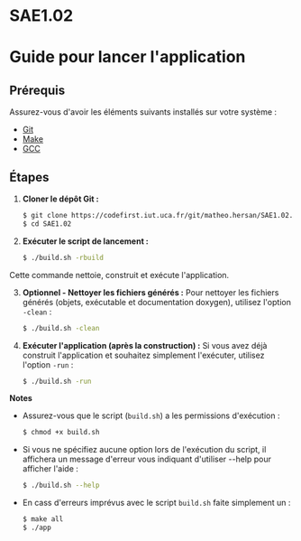 # SAE1.02

# Guide pour lancer l'application

## Prérequis
Assurez-vous d'avoir les éléments suivants installés sur votre système :
- [Git](https://git-scm.com/)
- [Make](https://www.gnu.org/software/make/)
- [GCC](https://gcc.gnu.org/)

## Étapes

1. **Cloner le dépôt Git :**
   ```bash
   $ git clone https://codefirst.iut.uca.fr/git/matheo.hersan/SAE1.02.git
   $ cd SAE1.02
2. **Exécuter le script de lancement :**
   ```bash
   $ ./build.sh -rbuild
Cette commande nettoie, construit et exécute l'application.

3. **Optionnel - Nettoyer les fichiers générés :**
   Pour nettoyer les fichiers générés (objets, exécutable et documentation doxygen), utilisez l'option `-clean` :
   ```bash
   $ ./build.sh -clean
4. **Exécuter l'application (après la construction) :**
   Si vous avez déjà construit l'application et souhaitez simplement l'exécuter, utilisez l'option `-run` :
   ```bash
   $ ./build.sh -run
**Notes**
- Assurez-vous que le script (`build.sh`) a les permissions d'exécution :
   ```bash
   $ chmod +x build.sh
- Si vous ne spécifiez aucune option lors de l'exécution du script, il affichera un message d'erreur vous indiquant d'utiliser --help pour afficher l'aide :
   ```bash
   $ ./build.sh --help
- En cass d'erreurs imprévus avec le script `build.sh` faite simplement un :
   ```bash
   $ make all
   $ ./app
